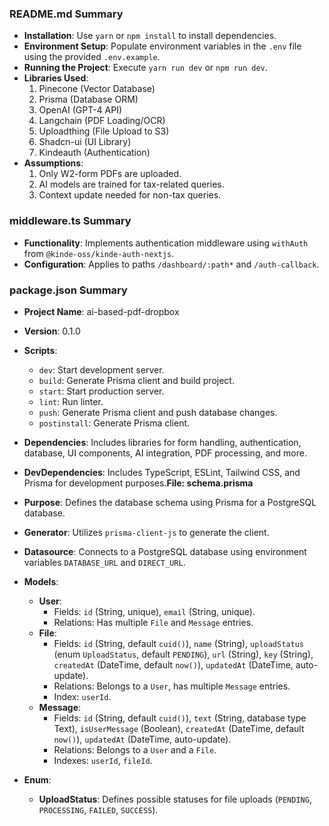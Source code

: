 ### README.md Summary
- **Installation**: Use `yarn` or `npm install` to install dependencies.
- **Environment Setup**: Populate environment variables in the `.env` file using the provided `.env.example`.
- **Running the Project**: Execute `yarn run dev` or `npm run dev`.
- **Libraries Used**:
  1. Pinecone (Vector Database)
  2. Prisma (Database ORM)
  3. OpenAI (GPT-4 API)
  4. Langchain (PDF Loading/OCR)
  5. Uploadthing (File Upload to S3)
  6. Shadcn-ui (UI Library)
  7. Kindeauth (Authentication)
- **Assumptions**:
  1. Only W2-form PDFs are uploaded.
  2. AI models are trained for tax-related queries.
  3. Context update needed for non-tax queries.

### middleware.ts Summary
- **Functionality**: Implements authentication middleware using `withAuth` from `@kinde-oss/kinde-auth-nextjs`.
- **Configuration**: Applies to paths `/dashboard/:path*` and `/auth-callback`.

### package.json Summary
- **Project Name**: ai-based-pdf-dropbox
- **Version**: 0.1.0
- **Scripts**:
  - `dev`: Start development server.
  - `build`: Generate Prisma client and build project.
  - `start`: Start production server.
  - `lint`: Run linter.
  - `push`: Generate Prisma client and push database changes.
  - `postinstall`: Generate Prisma client.
- **Dependencies**: Includes libraries for form handling, authentication, database, UI components, AI integration, PDF processing, and more.
- **DevDependencies**: Includes TypeScript, ESLint, Tailwind CSS, and Prisma for development purposes.**File: schema.prisma**

- **Purpose**: Defines the database schema using Prisma for a PostgreSQL database.
- **Generator**: Utilizes `prisma-client-js` to generate the client.
- **Datasource**: Connects to a PostgreSQL database using environment variables `DATABASE_URL` and `DIRECT_URL`.
- **Models**:
  - **User**:
    - Fields: `id` (String, unique), `email` (String, unique).
    - Relations: Has multiple `File` and `Message` entries.
  - **File**:
    - Fields: `id` (String, default `cuid()`), `name` (String), `uploadStatus` (enum `UploadStatus`, default `PENDING`), `url` (String), `key` (String), `createdAt` (DateTime, default `now()`), `updatedAt` (DateTime, auto-update).
    - Relations: Belongs to a `User`, has multiple `Message` entries.
    - Index: `userId`.
  - **Message**:
    - Fields: `id` (String, default `cuid()`), `text` (String, database type Text), `isUserMessage` (Boolean), `createdAt` (DateTime, default `now()`), `updatedAt` (DateTime, auto-update).
    - Relations: Belongs to a `User` and a `File`.
    - Indexes: `userId`, `fileId`.
- **Enum**:
  - **UploadStatus**: Defines possible statuses for file uploads (`PENDING`, `PROCESSING`, `FAILED`, `SUCCESS`).